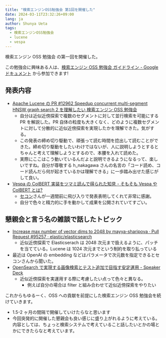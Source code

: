 ```yaml
---
title: "検索エンジンOSS勉強会 第1回を開催した"
date: 2024-03-11T23:32:26+09:00
lang: ja
author: Shunya Ueta
tags:
  - 検索エンジンOSS勉強会
  - lucene
  - vespa
---
```


検索エンジン OSS 勉強会 の第一回を開催した。

この勉強会に興味ある人は、[検索エンジン OSS 勉強会 ガイドライン \- Google ドキュメント](https://docs.google.com/document/d/13UC8xhI67qIiNZCRH8fEjRPi5fmeuivJ3-s2Ke_U0CE/edit) から参加できます!

## 発表内容

- [Apache Lucene の PR \#12962 Speedup concurrent multi\-segment HNSW graph search 2 を理解したい 検索エンジン OSS 勉強会](https://shunyaueta.com/posts/2024-03-11-0120/)
  - 自分は近似近傍探索で複数のセグメントに対して並行検索を可能にする PR を解説した。PR 自体の粒度も大きくなく、どのように複数セグメントに対して分散的に近似近傍探索を実現したかを理解できた。気がする。
  - この発表の締め切り駆動で、頑張って読む時間を捻出して読むことができた。締め切り駆動をしたいわけではないが、人に説明しようとするとちゃんと考えて理解しようとするので、本腰を入れて読めた。
  - 実際にここはこう動いているんだよと説明できるようになるって、楽しいですね。自分が尊敬する h_nakagawa さんの名言の「コード読め、コード読んだら何が起きているかは理解できる」に一歩踏み出せた感じがして良い。
- [Vespa の ColBERT 実装をツマミ読んで得られた知見 \- そもそも Vespa や ColBERT とは?](https://p0q.notion.site/Vespa-ColBERT-Vespa-ColBERT-d896152d78c54de092a59384a784a792)
  - [セコン](https://secon.dev/)さんが一週間前に飛び入りで発表表明してくれて非常に感謝。
  - 自分で色々と精力的に手を動かして成果を公開されていてすごい。

## 懇親会と言う名の雑談で話したトピック

- [Increase max number of vector dims to 2048 by mayya\-sharipova · Pull Request \#95257 · elastic/elasticsearch](https://github.com/elastic/elasticsearch/pull/95257)
  - 近似近傍探索で Elasticserach は 2048 次元まで扱えるように、パッチを当てている。Lucene は 1024 次元までという制約を取り払っている
- 最近は OpenAI の embedding などはパラメータで次元数を指定できるとセコンさんから聞いた。
- [OpenSearch で実現する画像検索とテスト追加で目指す安定運用 \- Speaker Deck](https://speakerdeck.com/caddi_eng/opensearchdeshi-xian-suruhua-xiang-jian-suo-totesutozhui-jia-demu-zhi-suan-ding-yun-yong?slide=10)
  - 近似近傍探索を実運用する際に考慮したい点って色々と異なる。
    - 例えば自分の場合は filter と組み合わせて近似近傍探索をやりたい

これからもゆるーく、OSS への貢献を前提にした検索エンジン OSS 勉強会を続けていきます。

- 1.5-2 ヶ月の間隔で開催していけたらなと思います
- 今回突発的に開催した懇親会も良い感じに盛り上がれるように考えている。内容としては、ちょっと検索システムで考えていること話したいとかの場とかにできたらなと考えています。
